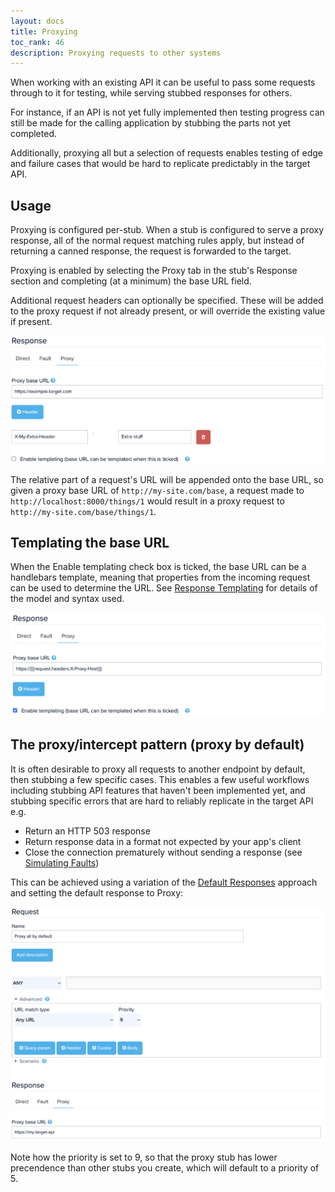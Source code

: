 ```yaml
---
layout: docs
title: Proxying
toc_rank: 46
description: Proxying requests to other systems
---
```


When working with an existing API it can be useful to pass some requests through to it for testing, while
serving stubbed responses for others.
 
For instance, if an API is not yet fully implemented then testing progress can still be made
for the calling application by stubbing the parts not yet completed.

Additionally, proxying all but a selection of requests enables testing of edge and failure cases that would be hard to
replicate predictably in the target API.

## Usage

Proxying is configured per-stub. When a stub is configured to serve a proxy response, all of the normal request matching rules
apply, but instead of returning a canned response, the request is forwarded to the target.

Proxying is enabled by selecting the Proxy tab in the stub's Response section and completing (at a minimum) the base URL field.

Additional request headers can optionally be specified. These will be added to the proxy request if not already present,
or will override the existing value if present.

<img src="/images/screenshots/plain-proxy-response.png" title="Proxy response"/>
 
The relative part of a request's URL will be appended onto the base URL, so given a proxy base URL of `http://my-site.com/base`, a
 request made to `http://localhost:8000/things/1` would result in a proxy request to `http://my-site.com/base/things/1`.


## Templating the base URL

When the Enable templating check box is ticked, the base URL can be a handlebars template, meaning that properties from the
incoming request can be used to determine the URL. See [Response Templating](/docs/response-templating/) for details of the
model and syntax used.

<img src="/images/screenshots/templated-proxy-response.png" title="Proxy response with templating"/>


## The proxy/intercept pattern (proxy by default)

It is often desirable to proxy all requests to another endpoint by default, then stubbing a few specific cases.
This enables a few useful workflows including stubbing API features that haven't been implemented yet, and stubbing specific
errors that are hard to reliably replicate in the target API e.g.

* Return an HTTP 503 response
* Return response data in a format not expected by your app's client
* Close the connection prematurely without sending a response (see [Simulating Faults](/docs/simulating-faults/))

This can be achieved using a variation of the [Default Responses](/docs/default-responses/) approach and setting the default response to Proxy:


<img src="/images/screenshots/proxy-all-by-default-stub.png" title="Proxy all by default stub"/>


Note how the priority is set to 9, so that the proxy stub has lower precendence than other stubs you create, which will default to a priority of 5.